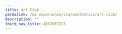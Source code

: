 ```yaml
---
title: Art Club
permalink: /mi-experience/cca/aesthetics/art-club/
description: ""
third_nav_title: AESTHETICS
---
```

